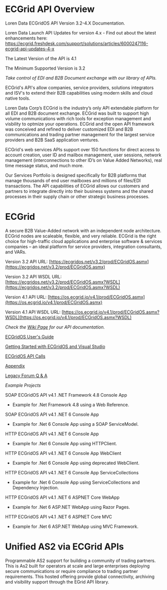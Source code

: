 # ECGrid API Overview
Loren Data ECGridOS API Version 3.2-4.X Documentation. 

Loren Data Launch API Updates for version 4.x - Find out about the latest enhancements here: https://ecgrid.freshdesk.com/support/solutions/articles/6000247116-ecgrid-api-updates-4-x

The Latest Version of the API is 4.1

The Minimum Supported Version is 3.2

_Take control of EDI and B2B Document exchange with our library of APIs._

ECGrid's API's allow companies, service providers, solutions integrators and ISV's to extend their B2B capabilities using modern skills and cloud native tools.

Loren Data Corp’s ECGrid is the industry’s only API extendable platform for all EDI and B2B document exchange. ECGrid was built to support high volume communications with rich tools for exception management and visbility to optmize your operations. ECGrid and the open API framework was conceived and refined to deliver customized EDI and B2B communications and trading partner management for the largest service providers and B2B SaaS application ventures. 

ECGrid's web services APIs support over 150 functions for direct access to account creation, user ID and mailbox management,  user sessions, network management (interconnections to other ID’s on Value Added Networks), real time message status, and much more.  

Our Services Portfolio is designed specifically for B2B platforms that manage thousands of end user mailboxes and millions of files/EDI transactions. The API capabilities of ECGrid allows our customers and partners to integrate directly into their business systems and the shared processes in their supply chain or other strategic business processes.

# ECGrid

A secure B2B Value-Added network with an independent node architecture. ECGrid nodes are scaleable, flexible, and very reliable. ECGrid is the right choice for high-traffic cloud applications and enterprise software & services companies – an ideal platform for service providers, integration consultants, and VARs. 

Version 3.2 API URL: [https://ecgridos.net/v3.2/prod/ECGridOS.asmx](https://ecgridos.net/v3.2/prod/ECGridOS.asmx)

Version 3.2 API WSDL URL: [https://ecgridos.net/v3.2/prod/ECGridOS.asmx?WSDL](https://ecgridos.net/v3.2/prod/ECGridOS.asmx?WSDL)

Version 4.1 API URL: [https://os.ecgrid.io/v4.1/prod/ECGridOS.asmx](https://os.ecgrid.io/v4.1/prod/ECGridOS.asmx)

Version 4.1 API WSDL URL: [https://os.ecgrid.io/v4.1/prod/ECGridOS.asmx?WSDL](https://os.ecgrid.io/v4.1/prod/ECGridOS.asmx?WSDL)

_Check the [_Wiki Page_](https://github.com/LorenData/ECGridOS_API/wiki) for our API documentation._

[ECGridOS User's Guide](https://github.com/LorenData/ECGridOS_API/wiki/ECGridOS-User's-Guide)

[Getting Started with ECGridOS and Visual Studio](https://github.com/LorenData/ECGridOS_API/wiki/Getting-Started-with-ECGridOS-and-Visual-Studio)

[ECGridOS API Calls](https://github.com/LorenData/ECGridOS_API/wiki/ECGridOS-API-Calls)

[Appendix](https://github.com/LorenData/ECGridOS_API/wiki/Appendix) 

[Legacy Forum Q & A](https://github.com/LorenData/ECGridOS_API/wiki/Legacy-Forum-Q-&-A)

_Example Projects_

SOAP ECGridOS API v4.1 .NET Framework 4.8 Console App 

  - Example for .Net Framework 4.8 using a Web Reference.

SOAP ECGridOS API v4.1 .NET 6 Console App 

  - Example for .Net 6 Console App using a SOAP ServiceModel.

HTTP ECGridOS API v4.1 .NET 6 Console App 

  - Example for .Net 6 Console App using HTTPClient.

HTTP ECGridOS API v4.1 .NET 6 Console App WebClient 

  - Example for .Net 6 Console App using deprecated WebClient.

HTTP ECGridOS API v4.1 .NET 6 Console App ServiceCollections 

  - Example for .Net 6 Console App using ServiceCollections and Dependency Injection.

HTTP ECGridOS API v4.1 .NET 6 ASPNET Core WebApp
  
  - Example for .Net 6 ASP.NET WebApp using Razor Pages.

HTTP ECGridOS API v4.1 .NET 6 ASPNET Core MVC

  - Example for .Net 6 ASP.NET WebApp using MVC Framework.



# Unified AS2 via ECGrid APIs

Programmable AS2 support for building a community of trading partners. This is As2 built for operators at scale and large enterprises deploying secure communications or require compliance to trading partner requirements.  This hosted offering provide global connectivity, archiving and visibility support through the EGrid API library.

